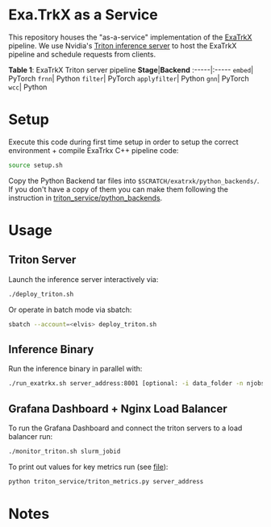 # Exa.TrkX as a Service

This repository houses the "as-a-service" implementation of the [ExaTrkX](https://arxiv.org/abs/2103.06995) pipeline. We use Nvidia's [Triton inference server](https://github.com/triton-inference-server) to host the ExaTrkX pipeline and schedule requests from clients.

**Table 1**: ExaTrkX Triton server pipeline
**Stage**|**Backend**
:-----|:-----
`embed`| PyTorch
`frnn`| Python
`filter`| PyTorch
`applyfilter`| Python
`gnn`| PyTorch
`wcc`| Python


# Setup

Execute this code during first time setup in order to setup the correct environment + compile ExaTrkx C++ pipeline code:
```bash
source setup.sh
```

Copy the Python Backend tar files into `$SCRATCH/exatrxk/python_backends/`. If you don't have a copy of them you can make them following the instruction in [triton_service/python_backends](triton_service/python_backends/README.md#python-backends).

# Usage 

## Triton Server
Launch the inference server interactively via:
```bash
./deploy_triton.sh
```

Or operate in batch mode via sbatch:
```bash
sbatch --account=<elvis> deploy_triton.sh
```

## Inference Binary
Run the inference binary in parallel with:
```bash
./run_exatrkx.sh server_address:8001 [optional: -i data_folder -n njobs -j cpu_threads_per_job -q/--quiet]
```

## Grafana Dashboard + Nginx Load Balancer
To run the Grafana Dashboard and connect the triton servers to a load balancer run:
```bash
./monitor_triton.sh slurm_jobid
```

To print out values for key metrics run (see [file](triton_service/triton_metrics.py)):
```bash
python triton_service/triton_metrics.py server_address
```

# Notes
